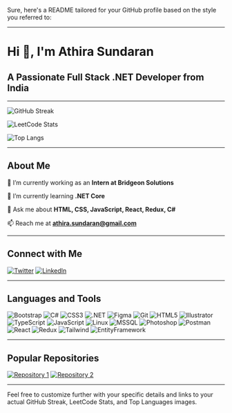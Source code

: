 Sure, here's a README tailored for your GitHub profile based on the style you referred to:

---

# Hi 👋, I'm Athira Sundaran

## A Passionate Full Stack .NET Developer from India

---

![GitHub Streak](https://github-readme-streak-stats.herokuapp.com/?user=AthiraSundaran&theme=dark)

![LeetCode Stats](https://leetcode-badge.chyroc.cn/?username=AthiraSundaran)

![Top Langs](https://github-readme-stats.vercel.app/api/top-langs/?username=AthiraSundaran&layout=compact)

---

## About Me

🔭 I’m currently working as an **Intern at Bridgeon Solutions**

🌱 I’m currently learning **.NET Core**

💬 Ask me about **HTML, CSS, JavaScript, React, Redux, C#**

📫 Reach me at **athira.sundaran@gmail.com**

---

## Connect with Me

[![Twitter](https://img.shields.io/badge/Twitter-anasmal63404222-blue)](https://twitter.com/anasmal63404222) 
[![LinkedIn](https://www.linkedin.com/in/athirasundaran-tk/)](https://www.linkedin.com/in/athirasundaran-tk/)

---

## Languages and Tools

![Bootstrap](https://img.shields.io/badge/-Bootstrap-563D7C?style=flat&logo=bootstrap) 
![C#](https://img.shields.io/badge/-C%23-239120?style=flat&logo=c-sharp)
![CSS3](https://img.shields.io/badge/-CSS3-1572B6?style=flat&logo=css3)
![.NET](https://img.shields.io/badge/-.NET-5C2D91?style=flat&logo=dotnet)
![Figma](https://img.shields.io/badge/-Figma-F24E1E?style=flat&logo=figma)
![Git](https://img.shields.io/badge/-Git-F05032?style=flat&logo=git)
![HTML5](https://img.shields.io/badge/-HTML5-E34F26?style=flat&logo=html5)
![Illustrator](https://img.shields.io/badge/-Illustrator-FF9A00?style=flat&logo=adobe-illustrator)
![TypeScript](https://img.shields.io/badge/-TypeScript-007ACC?style=flat&logo=typescript)
![JavaScript](https://img.shields.io/badge/-JavaScript-F7DF1E?style=flat&logo=javascript)
![Linux](https://img.shields.io/badge/-Linux-FCC624?style=flat&logo=linux)
![MSSQL](https://img.shields.io/badge/-MSSQL-CC2927?style=flat&logo=microsoft-sql-server)
![Photoshop](https://img.shields.io/badge/-Photoshop-31A8FF?style=flat&logo=adobe-photoshop)
![Postman](https://img.shields.io/badge/-Postman-FF6C37?style=flat&logo=postman)
![React](https://img.shields.io/badge/-React-61DAFB?style=flat&logo=react)
![Redux](https://img.shields.io/badge/-Redux-764ABC?style=flat&logo=redux)
![Tailwind](https://img.shields.io/badge/-Tailwind_CSS-38B2AC?style=flat&logo=tailwind-css)
![EntityFramework](https://img.shields.io/badge/-EntityFramework-512BD4?style=flat&logo=entity-framework)

---

## Popular Repositories

[![Repository 1](https://github-readme-stats.vercel.app/api/pin/?username=AthiraSundaran&repo=repo1)](https://github.com/AthiraSundaran/repo1)
[![Repository 2](https://github-readme-stats.vercel.app/api/pin/?username=AthiraSundaran&repo=repo2)](https://github.com/AthiraSundaran/repo2)

---

Feel free to customize further with your specific details and links to your actual GitHub Streak, LeetCode Stats, and Top Languages images.

